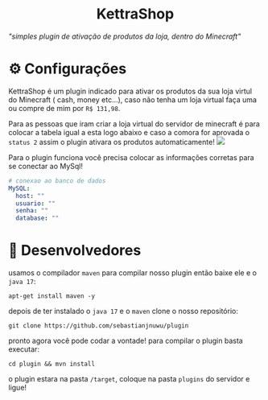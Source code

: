 <h1 align="center">KettraShop</h1>

_"simples plugin de ativação de produtos da loja, dentro do Minecraft"_

# ⚙️ Configurações

KettraShop é um plugin indicado para ativar os produtos da sua loja virtul do Minecraft ( cash, money etc...), caso não tenha um loja virtual faça uma ou compre de mim por `R$ 131,98`.

Para as pessoas que iram criar a loja virtual do servidor de minecraft é para colocar a tabela igual a esta logo abaixo e caso a comora for aprovada o `status 2` assim o plugin ativara os produtos automaticamente!
![](https://media.discordapp.net/attachments/969290884300537868/975371500775411752/Screenshot_20220515-091425.jpg)

Para o plugin funciona você precisa colocar as informações corretas para se conectar ao MySql!
```yml
# conexao ao banco de dados
MySQL:
  host: ""
  usuario: ""
  senha: ""
  database: ""
```

# 🔗 Desenvolvedores

 usamos o compilador `maven` para compilar nosso plugin então baixe ele e o `java 17`:
 ```
 apt-get install maven -y 
 ```
 
 depois de ter instalado o `java 17` e o `maven` clone o nosso repositório:
 ```
git clone https://github.com/sebastianjnuwu/plugin
```

 pronto agora você pode codar a vontade! para compilar o plugin basta executar:
 ```
 cd plugin && mvn install
```

o plugin estara na pasta `/target`, coloque na pasta `plugins` do servidor e ligue!
